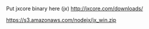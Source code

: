 Put jxcore binary here (jx)
	http://jxcore.com/downloads/

https://s3.amazonaws.com/nodejx/jx_win.zip
